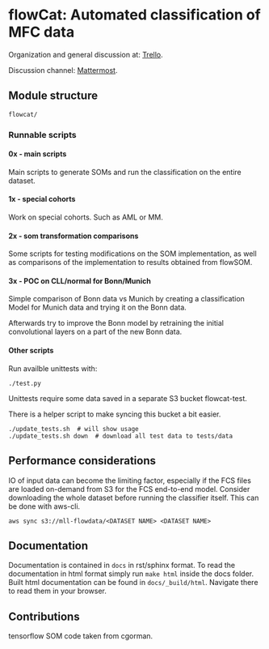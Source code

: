 flowCat: Automated classification of MFC data
=============================================

Organization and general discussion at:
[Trello](https://trello.com/b/Krk9nkPg/flowcat).

Discussion channel: [Mattermost](https://mm.meb.uni-bonn.de).

Module structure
----------------

``` {.}
flowcat/
```

### Runnable scripts

#### 0x - main scripts

Main scripts to generate SOMs and run the classification on the entire dataset.

#### 1x - special cohorts

Work on special cohorts. Such as AML or MM.

#### 2x - som transformation comparisons

Some scripts for testing modifications on the SOM implementation, as well
as comparisons of the implementation to results obtained from flowSOM.

#### 3x - POC on CLL/normal for Bonn/Munich

Simple comparison of Bonn data vs Munich by creating a classification Model for
Munich data and trying it on the Bonn data.

Afterwards try to improve the Bonn model by retraining the initial convolutional
layers on a part of the new Bonn data.

#### Other scripts

Run availble unittests with:

``` {.sh}
./test.py
```

Unittests require some data saved in a separate S3 bucket flowcat-test.

There is a helper script to make syncing this bucket a bit easier.

``` {.sh}
./update_tests.sh  # will show usage
./update_tests.sh down  # download all test data to tests/data
```

Performance considerations
--------------------------

IO of input data can become the limiting factor, especially if the FCS
files are loaded on-demand from S3 for the FCS end-to-end model.
Consider downloading the whole dataset before running the classifier
itself. This can be done with aws-cli.

``` {.sh}
aws sync s3://mll-flowdata/<DATASET NAME> <DATASET NAME>
```

Documentation
-------------

Documentation is contained in `docs` in rst/sphinx format. To read the
documentation in html format simply run `make html` inside the docs
folder. Built html documentation can be found in `docs/_build/html`.
Navigate there to read them in your browser.

Contributions
-------------

tensorflow SOM code taken from cgorman.
